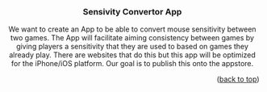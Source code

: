 <div id="top"></div>

<br />
<div align="center">

<h3 align="center">Sensivity Convertor App</h3>

  <p align="center">
        We want to create an App to be able to convert mouse sensitivity between two games. The App will facilitate
    aiming consistency between games by giving players a sensitivity that they are used to based on games they already play. There are websites that do this but this app will be optimized for the iPhone/iOS platform. Our goal is to publish this onto the appstore.
  </p>
</div>

<!--
TABLE OF CONTENTS
 -->



<!-- Location of our code -->


<!-- How to run our code -->


<p align="right">(<a href="#top">back to top</a>)</p>